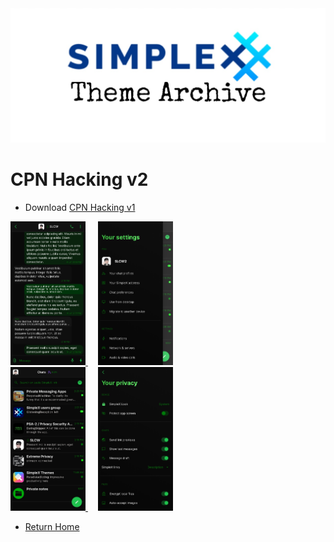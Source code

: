 <img src="../resources/SxC_themeBanner.jpg">

# CPN Hacking v2

* Download [CPN Hacking v1](../themes/SxC_CPN_Hacking-v2.theme)

<a href="../screenshots/SxC_CPN_Hacking-v201.jpg" target="_blank">
	<img src="../screenshots/SxC_CPN_Hacking-v201.jpg" width="120">
</a>&nbsp;&nbsp;&nbsp;
<a href="../screenshots/SxC_CPN_Hacking-v202.jpg" target="_blank">
	<img src="../screenshots/SxC_CPN_Hacking-v202.jpg" width="120">
</a>
<br>
<a href="../screenshots/SxC_CPN_Hacking-v203.jpg" target="_blank">
	<img src="../screenshots/SxC_CPN_Hacking-v203.jpg" width="120">
</a>&nbsp;&nbsp;&nbsp;
<a href="../screenshots/SxC_CPN_Hacking-v204.jpg" target="_blank">
	<img src="../screenshots/SxC_CPN_Hacking-v204.jpg" width="120">
</a>

* [Return Home](../)